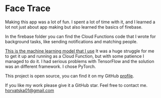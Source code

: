 # Face Trace

Making this app was a lot of fun. I spent a lot of time with it, and I learned a lot not just about app making but also learned the basics of firebase.

In the firebase folder you can find the Cloud Functions code that I wrote for background tasks, like sending notifications and matching people.

[This is the machine learning model that I use](https://arxiv.org/abs/1503.03832)
It was a huge struggle for me to get it up and running as a Cloud Function, but with some patience I managed to do it.
I had serious problems with TensorFlow and the solution was an different framework. I chose PyTorch.

This project is open source, you can find it on my GitHub [profile](https://github.com/Isti01/Face-App). 

If you like my work please give it a GitHub star. Feel free to contact me. <horvatska01@gmail.com>